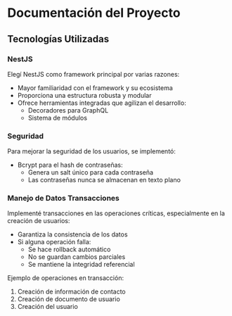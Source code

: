 
# Documentación del Proyecto

## Tecnologías Utilizadas

### NestJS
Elegí NestJS como framework principal por varias razones:

- Mayor familiaridad con el framework y su ecosistema
- Proporciona una estructura robusta y modular
- Ofrece herramientas integradas que agilizan el desarrollo:
  - Decoradores para GraphQL
  - Sistema de módulos

### Seguridad
Para mejorar la seguridad de los usuarios, se implementó:

- Bcrypt para el hash de contraseñas:
  - Genera un salt único para cada contraseña
  - Las contraseñas nunca se almacenan en texto plano

### Manejo de Datos Transacciones
Implementé transacciones en las operaciones críticas, especialmente en la creación de usuarios:

- Garantiza la consistencia de los datos
- Si alguna operación falla:
  - Se hace rollback automático
  - No se guardan cambios parciales
  - Se mantiene la integridad referencial

Ejemplo de operaciones en transacción:

1. Creación de información de contacto
2. Creación de documento de usuario
3. Creación del usuario


